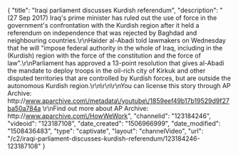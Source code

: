 {
    "title": "Iraqi parliament discusses Kurdish referendum",
    "description": "(27 Sep 2017) Iraq's prime minister has ruled out the use of force in the government's confrontation with the Kurdish region after it held a referendum on independence that was rejected by Baghdad and neighbouring countries.\r\nHaider al-Abadi told lawmakers on Wednesday that he will \"impose federal authority in the whole of Iraq, including in the (Kurdish) region with the force of the constitution and the force of law\".\r\nParliament has approved a 13-point resolution that gives al-Abadi the mandate to deploy troops in the oil-rich city of Kirkuk and other disputed territories that are controlled by Kurdish forces, but are outside the autonomous Kurdish region.\r\n\r\n\r\nYou can license this story through AP Archive: http:\/\/www.aparchive.com\/metadata\/youtube\/1859eef49b17b19529d9f27ba50a784a \r\nFind out more about AP Archive: http:\/\/www.aparchive.com\/HowWeWork",
    "channelid": "123184246",
    "videoid": "123187108",
    "date_created": "1506966999",
    "date_modified": "1508436483",
    "type": "captivate",
    "layout": "channelVideo",
    "url": "\/c2\/iraqi-parliament-discusses-kurdish-referendum\/123184246-123187108"
}